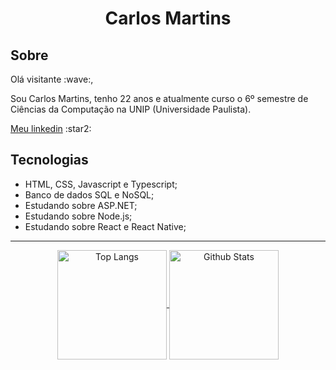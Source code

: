 
<h1 align="center">Carlos Martins</h1>
<h2>Sobre</h2>
<p>Olá visitante :wave:,
 
Sou Carlos Martins, tenho 22 anos e atualmente curso o 6º semestre de Ciências da Computação na UNIP (Universidade Paulista).</p>
<p><a href=https://www.linkedin.com/in/CarlosMartinsOliveira>Meu linkedin</a> :star2:</p>

<h2>Tecnologias</h2>

<ul>
<li>HTML, CSS, Javascript e Typescript;</li>
<li>Banco de dados SQL e NoSQL;</li>
<li>Estudando sobre ASP.NET;</li>
<li>Estudando sobre Node.js;</li>
<li>Estudando sobre React e React Native;</li>
</ul>
<hr>
<div align="center">
  <a href="https://github.com/CarlMartins">
    <img align="center" height="175" src="https://github-readme-stats.vercel.app/api/top-langs/?username=CarlMartins&layout=compact&show_icons=true&theme=vision-friendly-dark&exclude_repo=python-fingerprint" alt="Top Langs" />
  </a>
  <a href="https://github.com/CarlMartins">
    <img align="center" height="175" src="https://github-readme-stats.vercel.app/api?username=CarlMartins&show_icons=true&count_private=true&theme=vision-friendly-dark" alt="Github Stats"/>
  </a>
</div>

    
    


<!--
**CarlMartins/CarlMartins** is a ✨ _special_ ✨ repository because its `README.md` (this file) appears on your GitHub profile.
